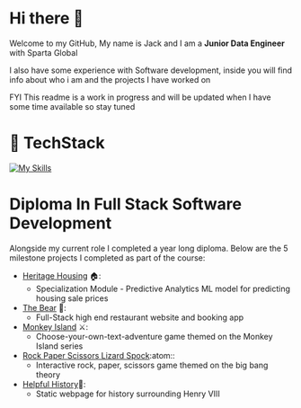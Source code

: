 # Hi there 👋

Welcome to my GitHub, My name is Jack and I am a **Junior Data Engineer** with Sparta Global 

I also have some experience with Software development, inside you will find info about who i am and the projects I have worked on

FYI This readme is a work in progress and will be updated when I have some time available so stay tuned

# :dragon: TechStack

[![My Skills](https://skillicons.dev/icons?i=js,html,css,py,pycharm,django,flask,jquery,vscode,mysql,postgres,sqlite,,mongodb,sklearn,tensorflow,heroku,aws,docker&perline=3)](https://skillicons.dev)

# Diploma In Full Stack Software Development

Alongside my current role I completed a year long diploma. Below are the 5 milestone projects I completed as part of the course:

- [Heritage Housing](https://github.com/JCav23/Project5-PredictiveAnalytics-HeritageHousing) :house::
  * Specialization Module - Predictive Analytics ML model for predicting housing sale prices
- [The Bear](https://github.com/JCav23/Project4-TheBear) :bear::
  * Full-Stack high end restaurant website and booking app
- [Monkey Island](https://github.com/JCav23/Project3-MonkeyIsland) :crossed_swords::
  * Choose-your-own-text-adventure game themed on the Monkey Island series
- [Rock Paper Scissors Lizard Spock](https://github.com/JCav23/Project2-RockPaperScissorsLizardSpock):atom::
  * Interactive rock, paper, scissors game themed on the big bang theory
- [Helpful History](https://github.com/JCav23/Project1-HelpfulHistory-HenryVIII):scroll::
  * Static webpage for history surrounding Henry VIII

<!--
**JCav23/JCav23** is a ✨ _special_ ✨ repository because its `README.md` (this file) appears on your GitHub profile.

Here are some ideas to get you started:

- 🔭 I’m currently working on ...
- 🌱 I’m currently learning ...
- 👯 I’m looking to collaborate on ...
- 🤔 I’m looking for help with ...
- 💬 Ask me about ...
- 📫 How to reach me: ...
- 😄 Pronouns: ...
- ⚡ Fun fact: ...
-->

